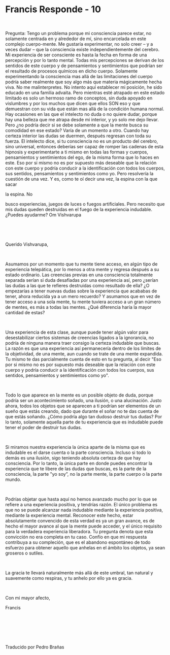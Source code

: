 # Francis Responde - 10


&nbsp;




Pregunta: Tengo un problema porque mi consciencia parece estar, no solamente centrada en y alrededor de m&iacute;, sino encarcelada en este complejo cuerpo-mente. Me gustar&iacute;a experimentar, no solo creer &ndash; y a veces dudar &ndash; que la consciencia existe independientemente del cerebro. Mi experiencia de ser consciente es hasta la fecha en forma de una percepci&oacute;n y por lo tanto mental. Todas mis percepciones se derivan de los sentidos de este cuerpo y de pensamientos y sentimientos que podr&iacute;an ser el resultado de procesos qu&iacute;micos en dicho cuerpo. Solamente experimentando la consciencia mas all&aacute; de las limitaciones del cuerpo podr&iacute;a saber realmente que soy algo m&aacute;s que materia m&aacute;gicamente hecha viva. No me malinterpretes. No intento aqu&iacute; establecer mi posici&oacute;n, he sido educado en una familia advaita. Pero mientras est&eacute; atrapado en este estado limitado es solo un hermoso ramo de conceptos, sin duda apoyado en vislumbres y por los muchos que dicen que ellos SON eso y que demuestran con su vida que est&aacute;n mas all&aacute; de la condici&oacute;n humana normal. Hay ocasiones en las que el intelecto no duda o no quiere dudar, porque hay una belleza que me atrapa desde mi interior, y yo solo me dejo llevar. Pero &iquest;no podr&iacute;a decir si se debe solamente a que la mente busca su comodidad en ese estado? Var&iacute;a de un momento a otro. Cuando hay certeza interior las dudas se duermen, despu&eacute;s regresan con toda su fuerza. El intelecto dice, si tu consciencia no es un producto del cerebro, sino universal, entonces deber&iacute;as ser capaz de romper las cadenas de esta hipnosis y experimentarte a ti mismo en todas las formas y cuerpos, pensamientos y sentimientos del ego, de la misma forma que lo haces en este. Eso por si mismo no es por supuesto m&aacute;s deseable que la relaci&oacute;n con este cuerpo y podr&iacute;a conducir a la identificaci&oacute;n con todos los cuerpos, sus sentidos, pensamientos y sentimientos como yo. Pero resolver&iacute;a la cuesti&oacute;n de una vez. Y es, como te o&iacute; decir una vez, la espina con la que sacar 





la espina. No





 busco experiencias, juegos de luces o fuegos artificiales. Pero necesito que mis dudas queden destruidas en el fuego de la experiencia indudable. &iquest;Puedes ayudarme? Om Vishvarupa






&nbsp;







&nbsp;






Querido Vishvarupa,






&nbsp;






Asumamos por un momento que tu mente tiene acceso, en alg&uacute;n tipo de experiencia telep&aacute;tica, por lo menos a otra mente y regresa despu&eacute;s a su estado ordinario. Las creencias previas en una consciencia totalmente separada ser&iacute;an si duda desafiadas por una experiencia as&iacute;, pero &iquest;ser&iacute;an las dudas a las que te refieres destruidas como resultado de ella? &iquest;O empezar&iacute;as a tener nuevas dudas sobre la experiencia que acababas de tener, ahora reducida ya a un mero recuerdo? Y asumamos que en vez de tener acceso a una sola mente, tu mente tuviera acceso a un gran n&uacute;mero de mentes, es m&aacute;s a todas las mentes. &iquest;Qu&eacute; diferencia har&iacute;a la mayor cantidad de estas? 






&nbsp;






Una experiencia de esta clase, aunque puede tener alg&uacute;n valor para desestabilizar ciertos sistemas de creencias ligados a la ignorancia, no podr&iacute;a de ninguna manera traer consigo la certeza indudable que buscas. La raz&oacute;n es que una experiencia as&iacute; permanecer&iacute;a dentro de los l&iacute;mites de la objetividad, de una mente, aun cuando se trate de una mente expandida. Tu mismo te das parcialmente cuenta de esto en tu pregunta, al decir &quot;Eso por si mismo no es por supuesto m&aacute;s deseable que la relaci&oacute;n con este cuerpo y podr&iacute;a conducir a la identificaci&oacute;n con todos los cuerpos, sus sentidos, pensamientos y sentimientos como yo&quot;. 






&nbsp;






Todo lo que aparece en la mente es un posible objeto de duda, porque podr&iacute;a ser un acontecimiento so&ntilde;ado, una ilusi&oacute;n, o una alucinaci&oacute;n. Justo ahora, todos los objetos que se aparecen a ti podr&iacute;an ser elementos de un sue&ntilde;o que est&aacute;s creando, dado que durante el so&ntilde;ar no te das cuenta de que est&aacute;s so&ntilde;ando. &iquest;C&oacute;mo podr&iacute;a algo tan dudoso destruir tus dudas? Por lo tanto, solamente aquella parte de tu experiencia que es indudable puede tener el poder de destruir tus dudas.






&nbsp;






Si miramos nuestra experiencia la &uacute;nica aparte de la misma que es indudable es el darse cuenta o la parte consciencia. Incluso si todo lo dem&aacute;s es una ilusi&oacute;n, sigo teniendo absoluta certeza de que hay consciencia. Por lo tanto, la &uacute;nica parte en donde puedes encontrar la experiencia que te libere de las dudas que buscas, es la parte de la consciencia, la parte &quot;yo soy&rdquo;, no la parte mente, la parte cuerpo o la parte mundo.






&nbsp;






Podr&iacute;as objetar que hasta aqu&iacute; no hemos avanzado mucho por lo que se refiere a una experiencia positiva, y tendr&iacute;as raz&oacute;n. El &uacute;nico problema es que no se puede alcanzar nada indudable mediante la experiencia positiva, mediante la experiencia mental. Reconocer este hecho, estar absolutamente convencido de esta verdad es ya un gran avance, es de hecho el mayor avance al que la mente puede acceder, y el &uacute;nico requisito para la verdadera experiencia liberadora. Tu pregunta denota que esta convicci&oacute;n no era completa en tu caso. Conf&iacute;o en que mi respuesta contribuya a su compleci&oacute;n, que es el abandono espont&aacute;neo de todo esfuerzo para obtener aquello que anhelas en el &aacute;mbito los objetos, ya sean groseros o sutiles.






&nbsp;






La gracia te llevar&aacute; naturalmente m&aacute;s all&aacute; de este umbral, tan natural y suavemente como respiras, y tu anhelo por ello ya es gracia.






&nbsp;






Con mi mayor afecto,





Francis






&nbsp;







&nbsp;







&nbsp;






Traducido por Pedro Bra&ntilde;as






